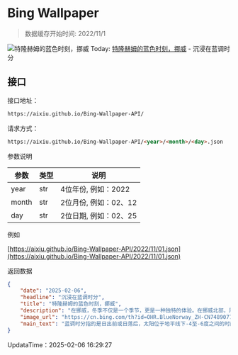 # Bing Wallpaper

> 数据缓存开始时间: 2022/11/1

![特隆赫姆的蓝色时刻，挪威](https://cn.bing.com/th?id=OHR.BlueNorway_ZH-CN7489077966_1920x1080.webp)
Today: [特隆赫姆的蓝色时刻，挪威](https://cn.bing.com/th?id=OHR.BlueNorway_ZH-CN7489077966_1920x1080.webp) - 沉浸在蓝调时分

## 接口

接口地址：

```html
https://aixiu.github.io/Bing-Wallpaper-API/
```

请求方式：

```html
https://aixiu.github.io/Bing-Wallpaper-API/<year>/<month>/<day>.json
```

参数说明

| 参数 | 类型 | 说明 |
| - | - | - |
| year | str | 4位年份, 例如：2022 |
| month | str | 2位月份, 例如：02、12 |
| day | str | 2位日期, 例如：02、25 |

例如

[https://aixiu.github.io/Bing-Wallpaper-API/2022/11/01.json](https://aixiu.github.io/Bing-Wallpaper-API/2022/11/01.json)

返回数据

```json
{
    "date": "2025-02-06",
    "headline": "沉浸在蓝调时分",
    "title": "特隆赫姆的蓝色时刻，挪威",
    "description": "在挪威，冬季不仅是一个季节，更是一种独特的体验。在挪威北部，黑夜长达20小时，有时甚至整周太阳都隐匿在地平线之下。这听起来或许有些阴郁，但这种特殊的时节也展现出独特的魅力。通常在下午1点至2点之间，柔和的光线从白雪覆盖的地面和深蓝色海面反射而来。这形成了一种令人惊叹的如玻璃般湛蓝的光辉，笼罩着整片大地。这种蓝调时分每天都会来得稍晚一些，温柔地提醒人们太阳正缓缓准备重新升起。",
    "image_url": "https://cn.bing.com/th?id=OHR.BlueNorway_ZH-CN7489077966_1920x1080.webp",
    "main_text": "蓝调时分指的是日出前或日落后，太阳位于地平线下-4至-6度之间的时间段，此时天空呈现出一种静谧的蓝色调。"
}
```

UpdataTime：2025-02-06 16:29:27
